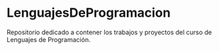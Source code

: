 # LenguajesDeProgramacion
Repositorio dedicado a contener los trabajos y proyectos del curso de Lenguajes de Programación.
